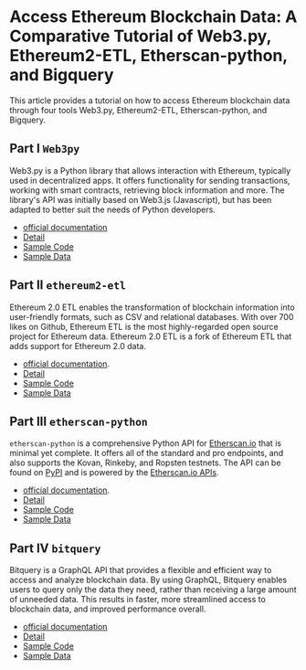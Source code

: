 # Access Ethereum Blockchain Data: A Comparative Tutorial of Web3.py, Ethereum2-ETL, Etherscan-python, and Bigquery

This article provides a tutorial on how to access Ethereum blockchain data through four tools Web3.py, Ethereum2-ETL, Etherscan-python, and Bigquery.

## Part I `Web3py`

Web3.py is a Python library that allows interaction with Ethereum, typically used in decentralized apps. It offers functionality for sending transactions, working with smart contracts, retrieving block information and more. The library's API was initially based on Web3.js (Javascript), but has been adapted to better suit the needs of Python developers. 

- [official documentation](https://web3py.readthedocs.io/en/stable/)
- [Detail](docs/web3py.md)
- [Sample Code]()
- [Sample Data]()

## Part II `ethereum2-etl`

Ethereum 2.0 ETL enables the transformation of blockchain information into user-friendly formats, such as CSV and relational databases. With over 700 likes on Github, Ethereum ETL is the most highly-regarded open source project for Ethereum data. Ethereum 2.0 ETL is a fork of Ethereum ETL that adds support for Ethereum 2.0 data. 

- [official documentation](https://ethereum2-etl.readthedocs.io/en/latest/).
- [Detail](docs/ethereum2-etl.md)
- [Sample Code]()
- [Sample Data]()

## Part III `etherscan-python`

`etherscan-python` is a comprehensive Python API for [Etherscan.io](https://etherscan.io/) that is minimal yet complete. It offers all of the standard and pro endpoints, and also supports the Kovan, Rinkeby, and Ropsten testnets. The API can be found on [PyPI](https://pypi.org/project/etherscan-python/) and is powered by the [Etherscan.io APIs](https://etherscan.io/apis#misc).

- [official documentation](https://github.com/pcko1/etherscan-python).
- [Detail](docs/etherscan-python.md)
- [Sample Code]()
- [Sample Data]()

## Part IV `bitquery`

Bitquery is a GraphQL API that provides a flexible and efficient way to access and analyze blockchain data. By using GraphQL, Bitquery enables users to query only the data they need, rather than receiving a large amount of unneeded data. This results in faster, more streamlined access to blockchain data, and improved performance overall. 

- [official documentation](https://bitquery.io/)
- [Detail](docs/bitquery.md)
- [Sample Code]()
- [Sample Data]()
